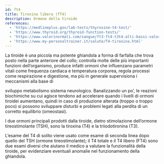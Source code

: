 ```yaml
---
id: ft4
title: Tiroxina libera (fT4)
description: Ormone della tiroide
references:
  - 'https://medlineplus.gov/lab-tests/thyroxine-t4-test/'
  - 'https://www.thyroid.org/thyroid-function-tests/'
  - 'https://www.valorinormali.com/sangue/ft3-ft4-t3t4-alti-bassi-valori-normali/'
  - 'https://www.my-personaltrainer.it/salute/T4-tiroxina.html'
---
```

La tiroide è una piccola ma potente ghiandola a forma di farfalla che trova posto nella parte anteriore del collo; controlla molte delle più importanti funzioni dell’organismo, produce infatti ormoni che influenzano parametri vitali come frequenza cardiaca e temperatura corporea, regola processi come respirazione e digestione, ma più in generale supervisiona i meccanismi alla base di

sviluppo
metabolismo
sistema neurologico.
Banalizzando un po’, le reazioni biochimiche su cui agisce tendono ad accelerare quando i livelli di ormoni tiroidei aumentano, quindi in caso di produzione alterata (troppo o troppo poco) si possono sviluppare disturbi e problemi legati alla perdita di un corretto equilibrio (omeostasi).

I due ormoni principali prodotti dalla tiroide, dietro stimolazione dell’ormone tireostimolante (TSH), sono la tiroxina (T4) e la triiodotironina (T3).

L’esame del T4 di solito viene usato come esame di seconda linea dopo quello del TSH (ormone tireostimolante); il T4 totale e il T4 libero (FT4) sono due esami diversi che aiutano il medico a valutare la funzionalità della tiroide, per evidenziare eventuali anomalie nel funzionamento della ghiandola.
